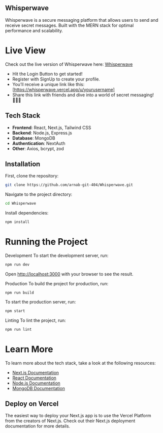 ## Whisperwave

Whisperwave is a secure messaging platform that allows users to send and receive secret messages. Built with the MERN stack for optimal performance and scalability.

# Live View
Check out the live version of Whisperwave here: [Whisperwave](https://whisperwave.vercel.app/)
- Hit the Login Button to get started!
- Register with SignUp to create your profile.
- You’ll receive a unique link like this: [https://whisperwave.vercel.app/u/yourusername]
- Share this link with friends and dive into a world of secret messaging! 🕵️‍♂️💬

## Tech Stack

- **Frontend**: React, Next.js, Tailwind CSS
- **Backend**: Node.js, Express.js
- **Database**: MongoDB
- **Authentication**: NextAuth
- **Other**: Axios, bcrypt, zod

## Installation

First, clone the repository:

```bash
git clone https://github.com/arnab-git-404/Whisperwave.git
```
Navigate to the project directory:

```bash
cd Whisperwave
```
Install dependencies:

```bash
npm install
```
# Running the Project

Development
To start the development server, run:

```bash
npm run dev
```
Open [http://localhost:3000](http://localhost:3000) with your browser to see the result.

Production
To build the project for production, run:

```
npm run build
```
To start the production server, run:
```bash
npm start
```
Linting
To lint the project, run:

```bash
npm run lint
```
# Learn More
To learn more about the tech stack, take a look at the following resources:

- [Next.js Documentation](https://nextjs.org/docs)
- [React Documentation](https://react.dev/)
- [Node.js Documentation](https://nodejs.org/docs/latest/api/)
- [MongoDB Documentation](https://www.mongodb.com/docs/)

## Deploy on Vercel
The easiest way to deploy your Next.js app is to use the Vercel Platform from the creators of Next.js. Check out their Next.js deployment documentation for more details.
